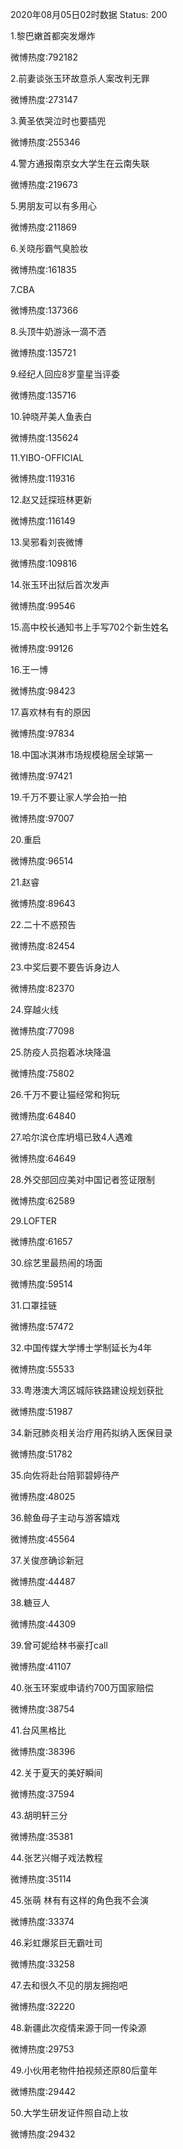 2020年08月05日02时数据
Status: 200

1.黎巴嫩首都突发爆炸

微博热度:792182

2.前妻谈张玉环故意杀人案改判无罪

微博热度:273147

3.黄圣依哭泣时也要插兜

微博热度:255346

4.警方通报南京女大学生在云南失联

微博热度:219673

5.男朋友可以有多用心

微博热度:211869

6.关晓彤霸气臭脸妆

微博热度:161835

7.CBA

微博热度:137366

8.头顶牛奶游泳一滴不洒

微博热度:135721

9.经纪人回应8岁童星当评委

微博热度:135716

10.钟晓芹美人鱼表白

微博热度:135624

11.YIBO-OFFICIAL

微博热度:119316

12.赵又廷探班林更新

微博热度:116149

13.吴邪看刘丧微博

微博热度:109816

14.张玉环出狱后首次发声

微博热度:99546

15.高中校长通知书上手写702个新生姓名

微博热度:99126

16.王一博

微博热度:98423

17.喜欢林有有的原因

微博热度:97834

18.中国冰淇淋市场规模稳居全球第一

微博热度:97421

19.千万不要让家人学会拍一拍

微博热度:97007

20.重启

微博热度:96514

21.赵睿

微博热度:89643

22.二十不惑预告

微博热度:82454

23.中奖后要不要告诉身边人

微博热度:82370

24.穿越火线

微博热度:77098

25.防疫人员抱着冰块降温

微博热度:75802

26.千万不要让猫经常和狗玩

微博热度:64840

27.哈尔滨仓库坍塌已致4人遇难

微博热度:64649

28.外交部回应美对中国记者签证限制

微博热度:62589

29.LOFTER

微博热度:61657

30.综艺里最热闹的场面

微博热度:59514

31.口罩挂链

微博热度:57472

32.中国传媒大学博士学制延长为4年

微博热度:55533

33.粤港澳大湾区城际铁路建设规划获批

微博热度:51987

34.新冠肺炎相关治疗用药拟纳入医保目录

微博热度:51782

35.向佐将赴台陪郭碧婷待产

微博热度:48025

36.鲸鱼母子主动与游客嬉戏

微博热度:45564

37.关俊彦确诊新冠

微博热度:44487

38.糖豆人

微博热度:44309

39.曾可妮给林书豪打call

微博热度:41107

40.张玉环案或申请约700万国家赔偿

微博热度:38754

41.台风黑格比

微博热度:38396

42.关于夏天的美好瞬间

微博热度:37594

43.胡明轩三分

微博热度:35381

44.张艺兴帽子戏法教程

微博热度:35114

45.张萌 林有有这样的角色我不会演

微博热度:33374

46.彩虹爆浆巨无霸吐司

微博热度:33258

47.去和很久不见的朋友拥抱吧

微博热度:32220

48.新疆此次疫情来源于同一传染源

微博热度:29753

49.小伙用老物件拍视频还原80后童年

微博热度:29442

50.大学生研发证件照自动上妆

微博热度:29432


